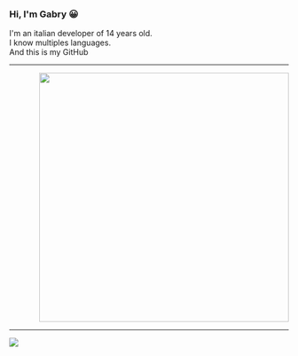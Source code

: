 <div align="left">
  <div>
    
### Hi, I'm Gabry 😀
I'm an italian developer of 14 years old.  
I know multiples languages.  
And this is my GitHub    
  </div>
</div>

<hr> 
<div align="right"> 
  <a href="https://gabry.cf" target="_blank"><img width="450vh" src="https://github-readme-stats.vercel.app/api?username=NotGabry&theme=dracula&show_icons=true&hide=contribs,prs&width=5000px"></a>
</div>

<hr>

<div align="left">
  <a href="https://discord.com/users/683423964227436576" target="_blank"><img src="https://lanyard.cnrad.dev/api/683423964227436576?idleMessage=Watching My Life In My Bed&bg=282a36&border=10px"></a>
</div>
